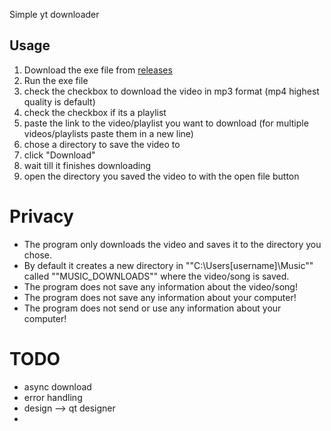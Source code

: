 Simple yt downloader

## Usage

1. Download the exe file from [releases](https://github.com/progenor/YTDownloader/releases/latest)
2. Run the exe file
3. check the checkbox to download the video in mp3 format (mp4 highest quality is default)
4. check the checkbox if its a playlist
5. paste the link to the video/playlist you want to download (for multiple videos/playlists paste them in a new line)
6. chose a directory to save the video to
7. click "Download"
8. wait till it finishes downloading
9. open the directory you saved the video to with the open file button

# Privacy

- The program only downloads the video and saves it to the directory you chose.
- By default it creates a new directory in ""C:\Users\[username]\Music"" called ""MUSIC_DOWNLOADS"" where the video/song is saved.
- The program does not save any information about the video/song!
- The program does not save any information about your computer!
- The program does not send or use any information about your computer!

# TODO

- async download
- error handling
- design --> qt designer
-
